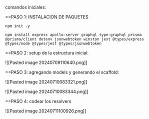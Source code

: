 comandos iniciales:

==PASO 1: INSTALACION DE PAQUETES

```
npm init -y

npm install express apollo-server graphql type-graphql prisma @prisma/client dotenv jsonwebtoken winston jest @types/express @types/node @types/jest @types/jsonwebtoken

```

==PASO 2:  setup de la estructura inicial:

![[Pasted image 20240709110640.png]]


==PASO 3: agregando models y generando el scaffold:

![[Pasted image 20240710083321.png]]

![[Pasted image 20240710083344.png]]

==PASO 4: codear los resolvers

![[Pasted image 20240711100926.png]]

